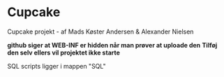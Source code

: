 # Cupcake
Cupcake projekt - af Mads Køster Andersen &amp; Alexander Nielsen

**github siger at WEB-INF er hidden når man prøver at uploade den**
__Tilføj den selv ellers vil projektet ikke starte__ 

SQL scripts ligger i mappen "SQL"
